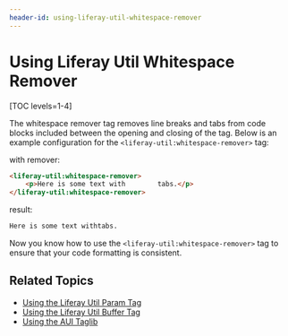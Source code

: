 ```yaml
---
header-id: using-liferay-util-whitespace-remover
---
```


# Using Liferay Util Whitespace Remover

[TOC levels=1-4]

The whitespace remover tag removes line breaks and tabs from code blocks 
included between the opening and closing of the tag. Below is an example 
configuration for the `<liferay-util:whitespace-remover>` tag:

with remover:

```html
<liferay-util:whitespace-remover>
	<p>Here is some text with        tabs.</p>
</liferay-util:whitespace-remover>
```

result:

```html
Here is some text withtabs.
```
Now you know how to use the `<liferay-util:whitespace-remover>` tag to ensure 
that your code formatting is consistent. 

## Related Topics

- [Using the Liferay Util Param Tag](/docs/7-2/reference/-/knowledge_base/r/using-liferay-util-param)
- [Using the Liferay Util Buffer Tag](/docs/7-2/reference/-/knowledge_base/r/using-liferay-util-buffer)
- [Using the AUI Taglib](/docs/7-2/reference/-/knowledge_base/r/using-aui-taglibs)
